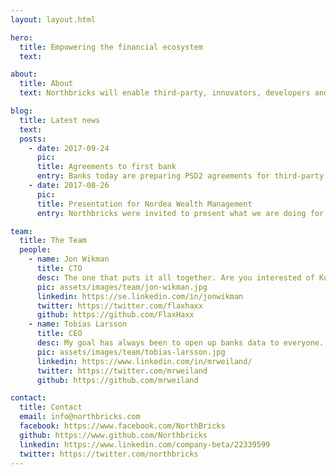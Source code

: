 ```yaml
---
layout: layout.html

hero:
  title: Empowering the financial ecosystem
  text:

about:
  title: About
  text: Northbricks will enable third-party, innovators, developers and companies to build the best services on top of banks. End customers will benefit of this innovations and use the best services there are to manage what is so central in everyones life - your money.

blog:
  title: Latest news
  text:
  posts:
    - date: 2017-09-24
      pic:
      title: Agreements to first bank
      entry: Banks today are preparing PSD2 agreements for third-party vendors. Soon we have first real agreement with a bank in Sweden to start test Northbricks platform and more to come.
    - date: 2017-08-26
      pic:
      title: Presentation for Nordea Wealth Management
      entry: Northbricks were invited to present what we are doing for Nordea Wealth Management on Stockholm Fintech Hub. Nordea with their Open Banking approach is the way to go and we look forward to connecting Nordea to Northbricks. When we connect Nordea 11 million customers to Northbricks this will be a huge incent for third-party to be able to create great innovations on Nordea customers data. Thanks Nordea for doing the right thing - open up your banks data.

team:
  title: The Team
  people:
    - name: Jon Wikman
      title: CTO
      desc: The one that puts it all together. Are you interested of Kubertenes, Microservices and have backgground from Java - and wants to be apart of Northbricks to change the world - contact me.
      pic: assets/images/team/jon-wikman.jpg
      linkedin: https://se.linkedin.com/in/jonwikman
      twitter: https://twitter.com/flaxhaxx
      github: https://github.com/FlaxHaxx
    - name: Tobias Larsson
      title: CEO
      desc: My goal has always been to open up banks data to everyone. Banking has been a closed business and i really wanna open up pandoras box. If you are a third-party and have a great idea and wanna connect to all banks in Europe thru one api - contact me.
      pic: assets/images/team/tobias-larsson.jpg
      linkedin: https://www.linkedin.com/in/mrweiland/
      twitter: https://twitter.com/mrweiland
      github: https://github.com/mrweiland

contact:
  title: Contact
  email: info@northbricks.com
  facebook: https://www.facebook.com/NorthBricks
  github: https://www.github.com/Northbricks
  linkedin: https://www.linkedin.com/company-beta/22339599
  twitter: https://twitter.com/northbricks
---
```

